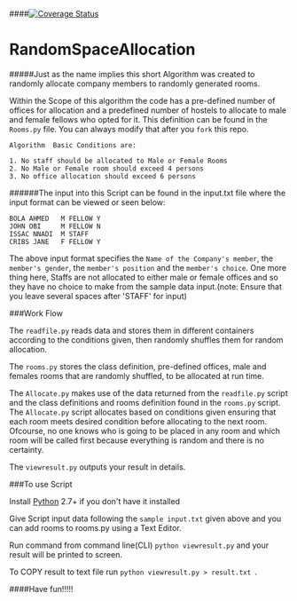 ####[![Coverage Status](https://coveralls.io/repos/andela-sjames/RandomSpaceAllocation/badge.svg?branch=master&service=github)](https://coveralls.io/github/andela-sjames/RandomSpaceAllocation?branch=master)

# RandomSpaceAllocation

#####Just as the name implies this short Algorithm was created to randomly allocate company members to randomly generated rooms.

Within the Scope of this algorithm the code has a pre-defined number of offices for allocation and a predefined number of hostels to allocate to male and female fellows who opted for it. This definition can be found in the `Rooms.py` file. You can always modify that after you `fork` this repo.

```
Algorithm  Basic Conditions are:

1. No staff should be allocated to Male or Female Rooms
2. No Male or Female room should exceed 4 persons
3. No office allocation should exceed 6 persons

```

######The input into this Script can be found in the input.txt file where the input format can be viewed or seen below:

```
BOLA AHMED   M FELLOW Y
JOHN OBI     M FELLOW N
ISSAC NNADI  M STAFF   
CRIBS JANE   F FELLOW Y
```

The above input format specifies the `Name of the Company's member`, the `member's gender`, the `member's position` and the `member's choice`. One more thing here, Staffs are not allocated to either male or female offices and so they have no choice to make from the sample data input.(note: Ensure that you leave several spaces after 'STAFF' for input)

###Work Flow

The `readfile.py` reads data and stores them  in different containers according to the conditions given, then randomly shuffles them for random allocation.

The `rooms.py` stores the class definition, pre-defined offices, male and females rooms that are randomly shuffled, to be allocated at run time.

The `Allocate.py` makes use of the data returned from the `readfile.py` script and the class definitions and rooms definition found in the `rooms.py` script. The `Allocate.py` script allocates based on conditions given ensuring that each room meets desired condition before allocating to the next room. Ofcourse, no one knows who is going to be placed in any room and which room will be called first because everything is random and there is no certainty. 

The `viewresult.py` outputs your result in details.

###To use Script 

Install [Python](https://www.python.org/) 2.7+ if you don't have it installed 

Give Script input data following the ```sample input.txt``` given above and you can add rooms to rooms.py using a Text Editor.

Run command from command line(CLI) `python viewresult.py` and your result will be printed to screen. 

To COPY result to text file run `python viewresult.py > result.txt `. 

####Have fun!!!!!




